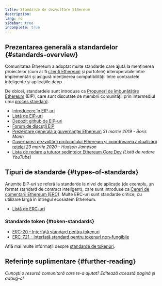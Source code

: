```yaml
---
title: Standarde de dezvoltare Ethereum
description:
lang: ro
sidebar: true
incomplete: true
---
```


## Prezentarea generală a standardelor {#standards-overview}

Comunitatea Ethereum a adoptat multe standarde care ajută la menținerea proiectelor (cum ar fi [clienți Ethereum](/developers/docs/nodes-and-clients/) și portofele) interoperabile între implementări și asigură menținerea compatibilității între contractele inteligente și aplicațiile dapp.

De obicei, standardele sunt introduse ca [Propuneri de îmbunătățire Ethereum](/en/eips/) (EIP), care sunt discutate de membrii comunității prin intermediul unui [proces standard](https://eips.ethereum.org/EIPS/eip-1).

- [Introducere în EIP-uri](/en/eips/)
- [Listă de EIP-uri](https://eips.ethereum.org/)
- [Depozit github de EIP-uri](https://github.com/ethereum/EIPs)
- [Forum de discuții EIP](https://ethereum-magicians.org/c/eips)
- [Prezentare generală a guvernanței Ethereum](https://blog.bmannconsulting.com/ethereum-governance/) _31 martie 2019 - Boris Mann_
- [Guvernarea dezvoltării protocolului Ethereum și coordonarea actualizării rețelei](https://hudsonjameson.com/2020-03-23-ethereum-protocol-development-governance-and-network-upgrade-coordination/) _23 martie 2020 - Hudson Jameson_
- [Lista de redare a tuturor ședințelor Ethereum Core Dev](https://www.youtube.com/playlist?list=PLaM7G4Llrb7zfMXCZVEXEABT8OSnd4-7w) _(Listă de redare YouTube)_

## Tipuri de standarde {#types-of-standards}

Anumite EIP-uri se referă la standarde la nivel de aplicație (de exemplu, un format standard de contract inteligent), care sunt introduse ca [Cereri de comentarii Ethereum (ERC)](https://eips.ethereum.org/erc). Multe ERC-uri sunt standarde critice, cu utilizare largă în întregul ecosistem Ethereum.

- [Listă de ERC-uri](https://eips.ethereum.org/erc)

### Standarde token {#token-standards}

- [ERC-20 - Interfață standard pentru tokenuri](/developers/docs/standards/tokens/erc-20/)
- [ERC-721 - Interfață standard pentru tokenuri non-fungibile](/developers/docs/standards/tokens/erc-721/)

Află mai multe informații despre [standarde de tokenuri](/developers/docs/standards/tokens/).

## Referințe suplimentare {#further-reading}

_Cunoști o resursă comunitară care te-a ajutat? Editează această pagină și adaug-o!_
